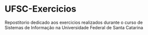 # UFSC-Exercicios
Repostitorio dedicado aos exercicios realizados durante o curso de Sistemas de Informação na Universidade Federal de Santa Catarina
